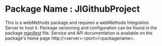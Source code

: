 # Package Name : JlGithubProject
This is a webMethods package and requires a webMethods Integration Server to host it. Package versioning and configuration can be found in the package [manifest](./JlGithubProject/manifest.v3) file. Service and API documentation is available on the package's home page http://&lt;server&gt;:&lt;port&gt;/&lt;packagename>.